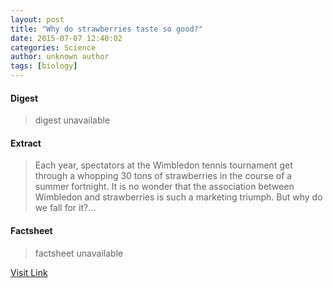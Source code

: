 ```yaml
---
layout: post
title: "Why do strawberries taste so good?"
date: 2015-07-07 12:40:02
categories: Science
author: unknown author
tags: [biology]
---
```



#### Digest
>digest unavailable

#### Extract
>Each year, spectators at the Wimbledon tennis tournament get through a whopping 30 tons of strawberries in the course of a summer fortnight. It is no wonder that the association between Wimbledon and strawberries is such a marketing triumph. But why do we fall for it?...

#### Factsheet
>factsheet unavailable

[Visit Link](http://phys.org/news355475951.html)


